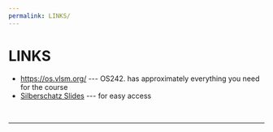 ```yaml
---
permalink: LINKS/
---
```


# LINKS

* <https://os.vlsm.org/> --- OS242. has approximately everything you need for the course
* [Silberschatz Slides](https://codex.cs.yale.edu/avi/os-book/OS10/slide-dir/) --- for easy access
<br>
<hr>
